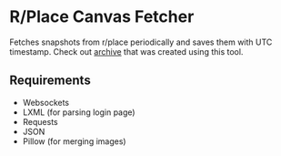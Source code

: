 # R/Place Canvas Fetcher
Fetches snapshots from r/place periodically and saves them with UTC timestamp.
Check out [archive](https://place.pony.minteck.org) that was created using this tool.

## Requirements
- Websockets
- LXML (for parsing login page)
- Requests
- JSON
- Pillow (for merging images)